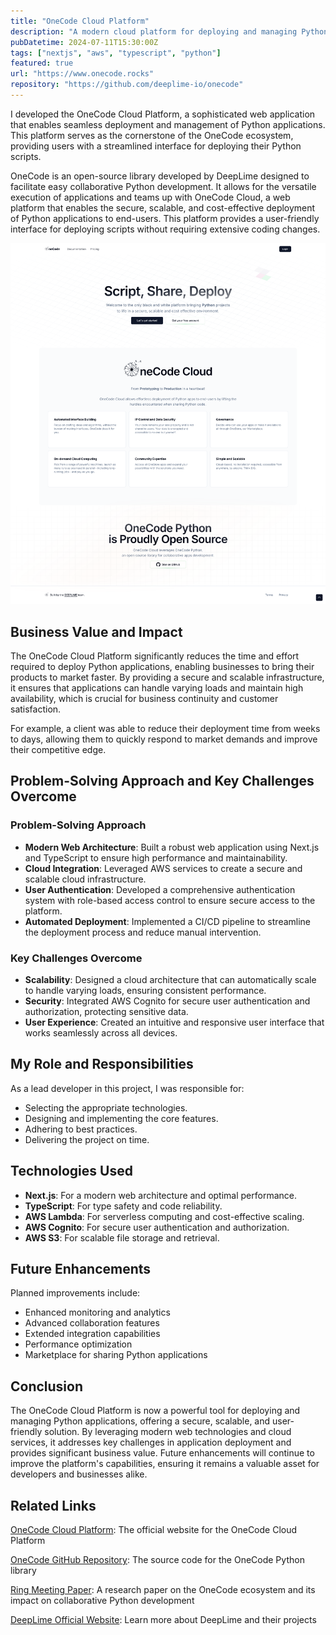 ```yaml
---
title: "OneCode Cloud Platform"
description: "A modern cloud platform for deploying and managing Python applications, part of the OneCode ecosystem by DeepLime."
pubDatetime: 2024-07-11T15:30:00Z
tags: ["nextjs", "aws", "typescript", "python"]
featured: true
url: "https://www.onecode.rocks"
repository: "https://github.com/deeplime-io/onecode"
---
```


I developed the OneCode Cloud Platform, a sophisticated web application that enables seamless deployment and management of Python applications. This platform serves as the cornerstone of the OneCode ecosystem, providing users with a streamlined interface for deploying their Python scripts.

OneCode is an open-source library developed by DeepLime designed to facilitate easy collaborative Python development. It allows for the versatile execution of applications and teams up with OneCode Cloud, a web platform that enables the secure, scalable, and cost-effective deployment of Python applications to end-users. This platform provides a user-friendly interface for deploying scripts without requiring extensive coding changes.

![OneCode Cloud](../../assets/images/onecode-cloud.png)

## Business Value and Impact

The OneCode Cloud Platform significantly reduces the time and effort required to deploy Python applications, enabling businesses to bring their products to market faster. By providing a secure and scalable infrastructure, it ensures that applications can handle varying loads and maintain high availability, which is crucial for business continuity and customer satisfaction.

For example, a client was able to reduce their deployment time from weeks to days, allowing them to quickly respond to market demands and improve their competitive edge.

## Problem-Solving Approach and Key Challenges Overcome

### Problem-Solving Approach

- **Modern Web Architecture**: Built a robust web application using Next.js and TypeScript to ensure high performance and maintainability.
- **Cloud Integration**: Leveraged AWS services to create a secure and scalable cloud infrastructure.
- **User Authentication**: Developed a comprehensive authentication system with role-based access control to ensure secure access to the platform.
- **Automated Deployment**: Implemented a CI/CD pipeline to streamline the deployment process and reduce manual intervention.

### Key Challenges Overcome

- **Scalability**: Designed a cloud architecture that can automatically scale to handle varying loads, ensuring consistent performance.
- **Security**: Integrated AWS Cognito for secure user authentication and authorization, protecting sensitive data.
- **User Experience**: Created an intuitive and responsive user interface that works seamlessly across all devices.

## My Role and Responsibilities

As a lead developer in this project, I was responsible for:

- Selecting the appropriate technologies.
- Designing and implementing the core features.
- Adhering to best practices.
- Delivering the project on time.

## Technologies Used

- **Next.js**: For a modern web architecture and optimal performance.
- **TypeScript**: For type safety and code reliability.
- **AWS Lambda**: For serverless computing and cost-effective scaling.
- **AWS Cognito**: For secure user authentication and authorization.
- **AWS S3**: For scalable file storage and retrieval.

## Future Enhancements

Planned improvements include:

- Enhanced monitoring and analytics
- Advanced collaboration features
- Extended integration capabilities
- Performance optimization
- Marketplace for sharing Python applications

## Conclusion

The OneCode Cloud Platform is now a powerful tool for deploying and managing Python applications, offering a secure, scalable, and user-friendly solution. By leveraging modern web technologies and cloud services, it addresses key challenges in application deployment and provides significant business value. Future enhancements will continue to improve the platform's capabilities, ensuring it remains a valuable asset for developers and businesses alike.

## Related Links

[OneCode Cloud Platform](https://www.onecode.rocks): The official website for the OneCode Cloud Platform

[OneCode GitHub Repository](https://github.com/deeplime-io/onecode): The source code for the OneCode Python library

[Ring Meeting Paper](https://www.ring-team.org/research-publications/ring-meeting-papers?view=pub&id=223009): A research paper on the OneCode ecosystem and its impact on collaborative Python development

[DeepLime Official Website](https://www.deeplime.io): Learn more about DeepLime and their projects
